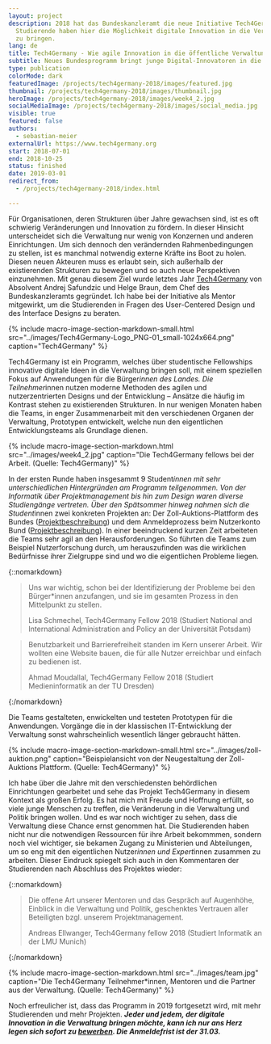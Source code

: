 ```yaml
---
layout: project
description: 2018 hat das Bundeskanzleramt die neue Initiative Tech4Germany gegründet.
  Studierende haben hier die Möglichkeit digitale Innovation in die Verwaltung
  zu bringen.
lang: de
title: Tech4Germany - Wie agile Innovation in die öffentliche Verwaltung kommt
subtitle: Neues Bundesprogramm bringt junge Digital-Innovatoren in die Verwaltung.
type: publication
colorMode: dark
featuredImage: /projects/tech4germany-2018/images/featured.jpg
thumbnail: /projects/tech4germany-2018/images/thumbnail.jpg
heroImage: /projects/tech4germany-2018/images/week4_2.jpg
socialMediaImage: /projects/tech4germany-2018/images/social_media.jpg
visible: true
featured: false
authors:
  - sebastian-meier
externalUrl: https://www.tech4germany.org
start: 2018-07-01
end: 2018-10-25
status: finished
date: 2019-03-01
redirect_from:
  - /projects/tech4germany-2018/index.html

---
```


Für Organisationen, deren Strukturen über Jahre gewachsen sind, ist es oft schwierig Veränderungen und Innovation zu fördern. In dieser Hinsicht unterscheidet sich die Verwaltung nur wenig von Konzernen und anderen Einrichtungen. Um sich dennoch den verändernden Rahmenbedingungen zu stellen, ist es manchmal notwendig externe Kräfte ins Boot zu holen. Diesen neuen Akteuren muss es erlaubt sein, sich außerhalb der existierenden Strukturen zu bewegen und so auch neue Perspektiven einzunehmen. Mit genau diesem Ziel wurde letztes Jahr <a href="https://www.tech4germany.org/">Tech4Germany</a> von Absolvent Andrej Safundzic und Helge Braun, dem Chef des Bundeskanzleramts gegründet. Ich habe bei der Initiative als Mentor mitgewirkt, um die Studierenden in Fragen des User-Centered Design und des Interface Designs zu beraten.

{% include macro-image-section-markdown-small.html src="../images/Tech4Germany-Logo_PNG-01_small-1024x664.png" caption="Tech4Germany" %}

Tech4Germany ist ein Programm, welches über studentische Fellowships innovative digitale Ideen in die Verwaltung bringen soll, mit einem speziellen Fokus auf Anwendungen für die Bürger*innen des Landes. Die Teilnehmer*innen nutzen moderne Methoden des agilen und nutzerzentrierten Designs und der Entwicklung – Ansätze die häufig im Kontrast stehen zu existierenden Strukturen. In nur wenigen Monaten haben die Teams, in enger Zusammenarbeit mit den verschiedenen Organen der Verwaltung, Prototypen entwickelt, welche nun den eigentlichen Entwicklungsteams als Grundlage dienen.

{% include macro-image-section-markdown.html src="../images/week4_2.jpg" caption="Die Tech4Germany fellows bei der Arbeit. (Quelle: Tech4Germany)" %}

In der ersten Runde haben insgesammt 9 Student*innen mit sehr unterschiedlichen Hintergründen am Programm teilgenommen. Von der Informatik über Projektmanagement bis hin zum Design waren diverse Studiengänge vertreten. Über den Spätsommer hinweg nahmen sich die Student*innen zwei konkreten Projekten an: Der Zoll-Auktions-Plattform des Bundes (<a href="https://www.tech4germany.org/zoll2018/">Projektbeschreibung</a>) und dem Anmeldeprozess beim Nutzerkonto Bund (<a href="https://www.tech4germany.org/nutzerkonto2018/">Projektbeschreibung</a>). In einer beeindruckend kurzen Zeit arbeiteten die Teams sehr agil an den Herausforderungen. So führten die Teams zum Beispiel Nutzerforschung durch, um herauszufinden was die wirklichen Bedürfnisse ihrer Zielgruppe sind und wo die eigentlichen Probleme liegen.

{::nomarkdown}
<blockquote>
    <p>Uns war wichtig, schon bei der Identifizierung der Probleme bei den Bürger*innen anzufangen, und sie im gesamten Prozess in den Mittelpunkt zu stellen.</p>
    <p class="author">Lisa Schmechel, Tech4Germany Fellow 2018 (Studiert National and International Administration and Policy an der Universität Potsdam)</p>
</blockquote>

<blockquote>
    <p>Benutzbarkeit und Barrierefreiheit standen im Kern unserer Arbeit. Wir wollten eine Website bauen, die für alle Nutzer erreichbar und  einfach zu bedienen ist.</p>
    <p class="author">Ahmad Moudallal, Tech4Germany Fellow 2018 (Studiert Medieninformatik an der TU Dresden)</p>
</blockquote>
{:/nomarkdown}

Die Teams gestalteten, enwickelten und testeten Prototypen für die Anwendungen. Vorgänge die in der klassischen IT-Entwicklung der Verwaltung sonst wahrscheinlich wesentlich länger gebraucht hätten.

{% include macro-image-section-markdown-small.html src="../images/zoll-auktion.png" caption="Beispielansicht von der Neugestaltung der Zoll-Auktions Plattform. (Quelle: Tech4Germany)" %}

Ich habe über die Jahre mit den verschiedensten behördlichen Einrichtungen gearbeitet und sehe das Projekt Tech4Germany in diesem Kontext als großen Erfolg. Es hat mich mit Freude und Hoffnung erfüllt, so viele junge Menschen zu treffen, die Veränderung in die Verwaltung und Politik bringen wollen. Und es war noch wichtiger zu sehen, dass die Verwaltung diese Chance ernst genommen hat. Die Studierenden haben nicht nur die notwendigen Ressourcen für ihre Arbeit bekommmen, sondern noch viel wichtiger, sie bekamen Zugang zu Ministerien und Abteilungen, um so eng mit den eigentlichen Nutzer*innen und Expert*innen zusammen zu arbeiten. Dieser Eindruck spiegelt sich auch in den Kommentaren der Studierenden nach Abschluss des Projektes wieder:

{::nomarkdown}
<blockquote>
    <p>Die offene Art unserer Mentoren und das Gespräch auf Augenhöhe, Einblick in die Verwaltung und Politik, geschenktes Vertrauen aller Beteiligten bzgl. unserem Projektmanagement.</p>
    <p class="author">Andreas Ellwanger, Tech4Germany fellow 2018 (Studiert Informatik an der LMU Munich)</p>
</blockquote>
{:/nomarkdown}

{% include macro-image-section-markdown.html src="../images/team.jpg" caption="Die Tech4Germany Teilnehmer*innen, Mentoren und die Partner aus der Verwaltung. (Quelle: Tech4Germany)" %}

Noch erfreulicher ist, dass das Programm in 2019 fortgesetzt wird, mit mehr Studierenden und mehr Projekten. <strong><i>Jeder und jedem, der digitale Innovation in die Verwaltung bringen möchte, kann ich nur ans Herz legen sich sofort zu <a href="https://www.tech4germany.org/bewerbung/">bewerben</a>. Die Anmeldefrist ist der 31.03.</i></strong>
